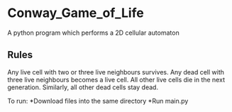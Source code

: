 # Conway_Game_of_Life
A python program which performs a 2D cellular automaton

Rules
------
Any live cell with two or three live neighbours survives.
Any dead cell with three live neighbours becomes a live cell.
All other live cells die in the next generation. Similarly, all other dead cells stay dead.


To run:
*Download files into the same directory
*Run main.py
